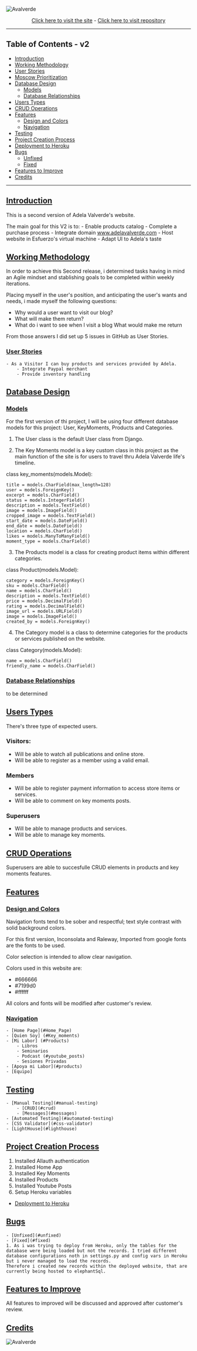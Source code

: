 ![Avalverde](/media/readme/portada.jpg)
<center><a href="https://desolate-cliffs-84301-09a6fb33b89a.herokuapp.com/" target="_blank">Click here to visit the site</a> - <a href="https://github.com/EL1909/adela_valverde" target="_blank">Click here to visit repository</a></center>

---
## Table of Contents - v2

- [Introduction](#Adela-Valverde)
- [Working Methodology](#working-methodology)
- [User Stories](#user-stories)
- [Moscow Prioritization](#moscow-prioritization)
- [Database Design](#database-design)
    - [Models](#models)
    - [Database Relationships](#database-relationships)
- [Users Types](#users-types)
- [CRUD Operations](#crud-operations)
- [Features](#features)
    - [Design and Colors](#design-and-colors)
    - [Navigation](#navigation)
- [Testing](#manual-testing)
- [Project Creation Process](#project-creation-process)
- [Deployment to Heroku](#deploy-to-heroku)
- [Bugs](#bugs)
    - [Unfixed](#unfixed)
    - [Fixed](#fixed)
- [Features to Improve](#features-to-improve)
- [Credits](#credits)

---

## [Introduction](#Adela-Valverde)

This is a second version of Adela Valverde's website.

The main goal for this V2 is to:
    - Enable products catalog 
    - Complete a purchase process
    - Integrate domain www.adelavalverde.com
    - Host website in Esfuerzo's virtual machine
    - Adapt UI to Adela's taste


## [Working Methodology](#working-methodology)

In order to achieve this Second release, i determined tasks having in mind an Agile mindset and stablishing goals to be completed within weekly iterations.

Placing myself in the user's position, and anticipating the user's wants and needs, i made myself the following questions:

- Why would a user want to visit our blog? 
- What will make them return?
- What do i want to see when I visit a blog What would make me return

From those answers I did set up 5 issues in GitHub as User Stories.

### [User Stories](#user-stories)
    - As a Visitor I can buy products and services provided by Adela.
        - Integrate Paypal merchant
        - Provide inventory handling
    
## [Database Design](#database-design)
### [Models](#models)
For the first version of thi project, I will be using four different database models for this project: User, KeyMoments, Products and Categories.

1. The User class is the default User class from Django.

2. The Key Moments model is a key custom class in this project as the main function of the site is for users to travel thru Adela Valverde life's timeline.

class key_moments(models.Model):

    title = models.CharField(max_length=128)
    user = models.ForeignKey()
    excerpt = models.CharField()
    status = models.IntegerField()
    description = models.TextField()
    image = models.ImageField()
    cropped_image = models.TextField()
    start_date = models.DateField()
    end_date = models.DateField()
    location = models.CharField()
    likes = models.ManyToManyField()    
    moment_type = models.CharField()

3. The Products model is a class for creating product items within different categories.

class Product(models.Model):

    category = models.ForeignKey()
    sku = models.CharField()
    name = models.CharField()
    description = models.TextField()
    price = models.DecimalField()
    rating = models.DecimalField()
    image_url = models.URLField()
    image = models.ImageField()
    created_by = models.ForeignKey()

4. The Category model is a class to determine categories for the products or services published on the website.

class Category(models.Model):

    name = models.CharField()
    friendly_name = models.CharField()


### [Database Relationships](#database-relationships)

to be determined

## [Users Types](#users-types)

There's three type of expected users.

### Visitors:

- Will be able to watch all publications and online store.
- Will be able to register as a member using a valid email.

### Members

- Will be able to register payment information to access store items or services.
- Will be able to comment on key moments posts.

### Superusers

- Will be able to manage products and services.
- Will be able to manage key moments.


## [CRUD Operations](#crud-operations)

Superusers are able to succesfulle CRUD elements in products and key moments features.

## [Features](#features)
### [Design and Colors](#design-and-colors)

Navigation fonts tend to be sober and respectful; text style contrast with solid background colors.

For this first version, Inconsolata and Raleway, Imported from google fonts are the fonts to be used.

Color selection is intended to allow clear navigation.

Colors used in this website are:
- #666666
- #7199d0
- #ffffff

All colors and fonts will be modified after customer's review.

### [Navigation](#navigation)
    - [Home Page](#Home_Page) 
	- [Quien Soy] (#Key_moments)
    - [Mi Labor] (#Products)
		- Libros
		- Seminarios
        - Podcast (#youtube_posts)
		- Sesiones Privadas
	- [Apoya mi Labor](#products)
	- [Equipo]
    
## [Testing](#manual-testing)
    - [Manual Testing](#manual-testing)
        - [CRUD](#crud)
        - [Messages](#messages)
    - [Automated Testing](#automated-testing)
    - [CSS Validator](#css-validator)
    - [LightHouse](#lighthouse)

## [Project Creation Process](#project-creation-process)

1. Installed Allauth authentication
2. Installed Home App
3. Installed Key Moments
4. Installed Products
5. Installed Youtube Posts
6. Setup Heroku variables


- [Deployment to Heroku](#deploy-to-heroku)

## [Bugs](#bugs)
    - [Unfixed](#unfixed)
    - [Fixed](#fixed)
    1. As i was trying to deploy from Heroku, only the tables for the database were being loaded but not the records. I tried different database configurations noth in settings.py and config vars in Heroku but i never managed to load the records.
    Therefore i created new records within the deployed website, that are currently being hosted to elephantSql.

## [Features to Improve](#features-to-improve)
All features to improved will be discussed and approved after customer's review.

## [Credits](#credits)

![Avalverde](/media/readme/ReadMe.png)
